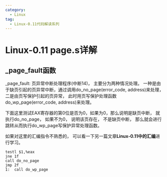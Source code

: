 ```yaml
---
category:
  - Linux
tag:
  - Linux-0.11代码解读系列
---
```



# Linux-0.11 page.s详解


## _page_fault函数
_page_fault:
页异常中断处理程序(中断14)， 主要分为两种情况处理。 一种是由于缺页引起的页异常中断，通过调用do_no_page(error_code, address)来处理， 二是由页写保护引起的页异常， 此时用页写保护处理函数do_wp_page(error_code, address)来处理。

下面这里测试EAX寄存器的第0位是否为0，如果为0，那么说明是缺页中断， 就执行do_no_page， 如果不为0， 说明该页存在， 不是缺页中断， 那么就会进行跳转从而执行do_wp_page写保护异常处理函数。

如果对这里的汇编指令不熟悉的， 可以看一下另一篇文章**Linux-0.11中的汇编**进行学习。

```assemble
testl $1,%eax
jne 1f
call do_no_page
jmp 2f
1:	call do_wp_page
```